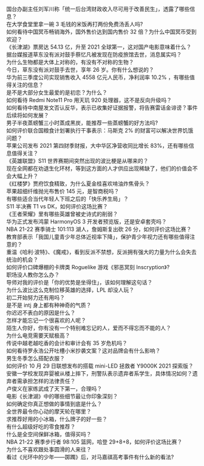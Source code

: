 国台办副主任刘军川称「统一后台湾财政收入尽可用于改善民生」，透露了哪些信息？  
在大学食堂里拿一碗 3 毛钱的米饭再打两份免费汤丢人吗?  
如何看待中国冥币畅销海外，国外售价达到国内售价 32 倍？为什么中国冥币受到欢迎？  
《长津湖》票房达 54.13 亿，升至 2021 全球第一，这对国产电影意味着什么？  
据台媒报道草东没有派对鼓手蔡忆凡被发现在防疫旅馆去世，消息属实吗？  
为什么生物都是大体上对称的，有没有不对称的生物？  
今日，草东没有派对鼓手去世，享年 26 岁。你有什么想说的？  
华为前三季度公司实现销售收入 4558 亿元人民币，净利润率 10.2% ，有哪些值得关注的信息？  
是不是大部分女生最爱的是初恋？为什么？  
如何看待 Redmi Note11 Pro 用天玑 920 处理器，这不是反向升级吗？  
如何看待中南屋发文否认反华，表示已收集好证据报警，将告赛雷话金诽谤？事件后续将如何发展？  
男子半夜蒸螃蟹三小时蒸成黑炭，能推荐一些蒸螃蟹的好方法吗?  
如何评价联合国粮食计划署执行干事表示：马斯克 2% 的财富可以解决世界饥饿问题？  
苹果公司发布 2021 第四财季财报，大中华区净营收同比增长 83%，还有哪些信息值得关注？  
《英雄联盟》S11 世界赛期间突然出现的波比梗是从哪来的？  
现在全网都在劝退生化环材，等到这方面的人才供应出现稀缺了，他们的价值会不会大幅上升？  
《红楼梦》贾府饮食精致，为什么夏金桂喜欢啃油炸焦骨头？  
苹果超细纤维抛光布售价 145 元，是智商税吗？  
有哪些适合当代年轻人下班之后的「快乐养生局」？  
S11 半决赛 T1 vs DK，如何评价这场比赛？  
《王者荣耀》里有哪些英雄曾被史诗式的削弱？  
华为正式发布鸿蒙 HarmonyOS 3 开发者预览版，还是安卓套壳吗？  
NBA 21-22 赛季骑士 101:113 湖人，詹姆斯复出砍 26 分，如何评价这场比赛？  
教育部表示「我国儿童青少年总体近视率下降」，保护青少年视力还有哪些值得注意的？  
重温《哈利·波特》、《魔戒》，看到反派不禁想，反派拥有强大的力量为什么会失去统治的机会？  
如何评价口碑爆棚的卡牌类 Roguelike 游戏《邪恶冥刻 Inscryption》?  
职场没人教你怎么办？  
导师对我的评价是「你的优势是坐得住」，该如何理解这句话？  
为什么波比这么克制位移英雄的选择，LPL 却没人玩？  
初二开始努力还有用吗？  
是不是 intj 身上都有种神奇的气质？  
你迟迟不表白的原因是什么？  
怎样才能忘记一个很喜欢的人呢？  
陌生人你好，你有没有一个特别难忘记的人，爱而不得忘而不能的人？  
为什么电竞需要天赋极高？  
传说中越老越吃香的会计和审计会有 35 岁危机吗？  
如何看待罗永浩公开吐槽小米抄袭文案？这对品牌会有什么影响？  
男生冬季怎么搭配衣服？  
如何评价 10 月 29 日联想发布的搭载 mini-LED 拯救者 Y9000K 2021 探索版？  
安徽一学校发现弃婴被从楼上摔下，刑警队表示遗弃者系学生，具体情况如何？遗弃者需承担怎样的法律责任？  
卢俊义在家练武成了天下第一，合理吗？  
电影《长津湖》中的哪些细节最让你印象深刻？  
如何确定你真正想做的事情到底是什么？  
全世界最令你心动的摩天轮在哪里？  
求推荐好用的小冰箱，什么牌子的好一些？  
有什么超级好吃的零食推荐？  
什么是全空间保鲜冰箱，值得买吗？  
NBA 21-22 赛季步行者 98:105 篮网，哈登 29+8+8，如何评价这场比赛？  
为什么不喜欢跟处事圆滑的人来往？  
看过《光环中的少年——踯躅》后，对马嘉祺高考事件有什么新的看法?  
